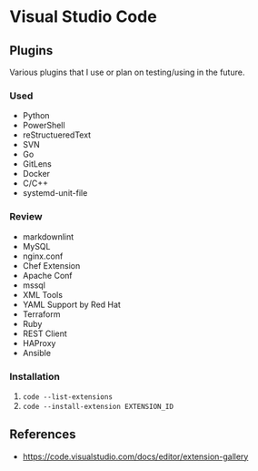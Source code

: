 # Visual Studio Code

## Plugins

Various plugins that I use or plan on testing/using in the future.

### Used

- Python
- PowerShell
- reStructueredText
- SVN
- Go
- GitLens
- Docker
- C/C++
- systemd-unit-file

### Review

- markdownlint
- MySQL
- nginx.conf
- Chef Extension
- Apache Conf
- mssql
- XML Tools
- YAML Support by Red Hat
- Terraform
- Ruby
- REST Client
- HAProxy
- Ansible

### Installation

1. `code --list-extensions`
1. `code --install-extension EXTENSION_ID`

## References

- https://code.visualstudio.com/docs/editor/extension-gallery
